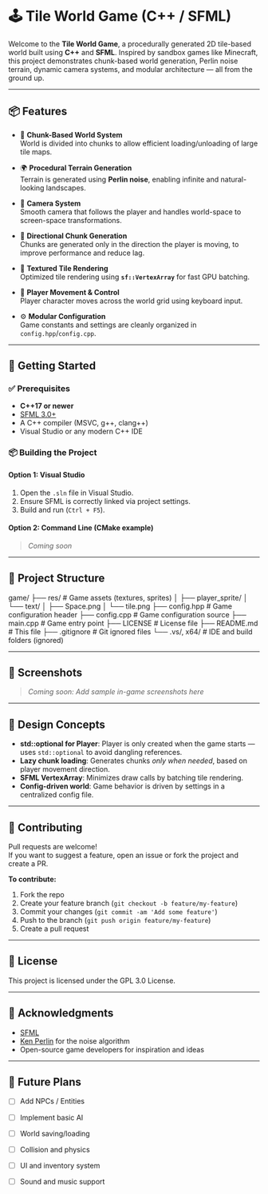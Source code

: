 # 🕹️ Tile World Game (C++ / SFML)

Welcome to the **Tile World Game**, a procedurally generated 2D tile-based world built using **C++** and **SFML**. Inspired by sandbox games like Minecraft, this project demonstrates chunk-based world generation, Perlin noise terrain, dynamic camera systems, and modular architecture — all from the ground up.

---

## 📦 Features

- 🧱 **Chunk-Based World System**  
  World is divided into chunks to allow efficient loading/unloading of large tile maps.

- 🌍 **Procedural Terrain Generation**  
  Terrain is generated using **Perlin noise**, enabling infinite and natural-looking landscapes.

- 🎥 **Camera System**  
  Smooth camera that follows the player and handles world-space to screen-space transformations.

- 🧭 **Directional Chunk Generation**  
  Chunks are generated only in the direction the player is moving, to improve performance and reduce lag.

- 🎨 **Textured Tile Rendering**  
  Optimized tile rendering using **`sf::VertexArray`** for fast GPU batching.

- 👾 **Player Movement & Control**  
  Player character moves across the world grid using keyboard input.

- ⚙️ **Modular Configuration**  
  Game constants and settings are cleanly organized in `config.hpp`/`config.cpp`.

---

## 🚀 Getting Started

### ✅ Prerequisites

- **C++17 or newer**
- [SFML 3.0+](https://www.sfml-dev.org/download.php)
- A C++ compiler (MSVC, g++, clang++)
- Visual Studio or any modern C++ IDE

### 📦 Building the Project

#### Option 1: Visual Studio

1. Open the `.sln` file in Visual Studio.
2. Ensure SFML is correctly linked via project settings.
3. Build and run (`Ctrl + F5`).

#### Option 2: Command Line (CMake example)

> *Coming soon*

---

## 📁 Project Structure

game/
├── res/ # Game assets (textures, sprites)
│ ├── player_sprite/
│ └── text/
│ ├── Space.png
│ └── tile.png
├── config.hpp # Game configuration header
├── config.cpp # Game configuration source
├── main.cpp # Game entry point
├── LICENSE # License file
├── README.md # This file
├── .gitignore # Git ignored files
└── .vs/, x64/ # IDE and build folders (ignored)


---

## 📸 Screenshots

> *Coming soon: Add sample in-game screenshots here*

---

## 🧠 Design Concepts

- **std::optional for Player**: Player is only created when the game starts — uses `std::optional` to avoid dangling references.
- **Lazy chunk loading**: Generates chunks *only when needed*, based on player movement direction.
- **SFML VertexArray**: Minimizes draw calls by batching tile rendering.
- **Config-driven world**: Game behavior is driven by settings in a centralized config file.

---

## 🤝 Contributing

Pull requests are welcome!  
If you want to suggest a feature, open an issue or fork the project and create a PR.

**To contribute:**

1. Fork the repo
2. Create your feature branch (`git checkout -b feature/my-feature`)
3. Commit your changes (`git commit -am 'Add some feature'`)
4. Push to the branch (`git push origin feature/my-feature`)
5. Create a pull request

---

## 📜 License

This project is licensed under the GPL 3.0 License.

---

## 🙌 Acknowledgments

- [SFML](https://www.sfml-dev.org/)
- [Ken Perlin](https://mrl.cs.nyu.edu/~perlin/) for the noise algorithm
- Open-source game developers for inspiration and ideas

---

## 📌 Future Plans

- [ ] Add NPCs / Entities
- [ ] Implement basic AI
- [ ] World saving/loading
- [ ] Collision and physics
- [ ] UI and inventory system
- [ ] Sound and music support


